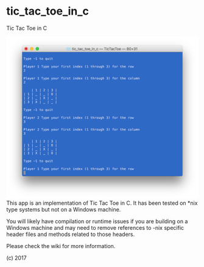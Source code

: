 # tic_tac_toe_in_c
Tic Tac Toe in C

![Alt text](https://github.com/amnolan/tic_tac_toe_in_c_v01/blob/master/tic_tac_toe_in_c_screenshot.png "Tic Tac Toe in C")
This app is an implementation of Tic Tac Toe in C. It has been tested on *nix type systems but not on a Windows machine.

You will likely have compilation or runtime issues if you are building on a Windows machine and may need to remove references to -nix specific header files and methods related to those headers.

Please check the wiki for more information.

(c) 2017
